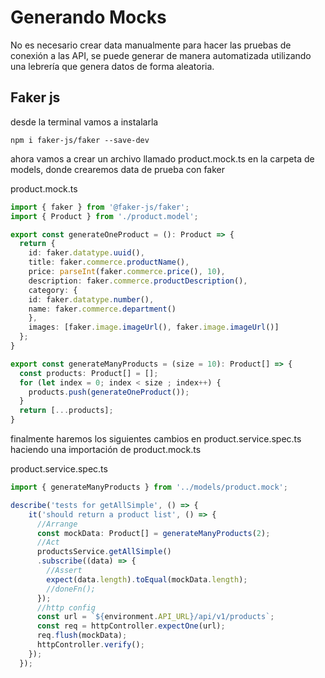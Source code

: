 # Generando Mocks

No es necesario crear data manualmente para hacer las pruebas de conexión a las API, se puede generar de manera automatizada utilizando una lebrería que genera datos de forma aleatoria.

## Faker js

desde la terminal vamos a instalarla
```
npm i faker-js/faker --save-dev
```

ahora vamos a crear un archivo llamado product.mock.ts en la carpeta de models, donde crearemos data de prueba con faker

product.mock.ts
```ts
import { faker } from '@faker-js/faker';
import { Product } from './product.model';

export const generateOneProduct = (): Product => {
  return {
    id: faker.datatype.uuid(),
    title: faker.commerce.productName(),
    price: parseInt(faker.commerce.price(), 10),
    description: faker.commerce.productDescription(),
    category: {
    id: faker.datatype.number(),
    name: faker.commerce.department()
    },
    images: [faker.image.imageUrl(), faker.image.imageUrl()]
  };
}

export const generateManyProducts = (size = 10): Product[] => {
  const products: Product[] = [];
  for (let index = 0; index < size ; index++) {
    products.push(generateOneProduct());
  }
  return [...products];
}
```

finalmente haremos los siguientes cambios en product.service.spec.ts haciendo una importación de product.mock.ts

product.service.spec.ts
```ts
import { generateManyProducts } from '../models/product.mock';

describe('tests for getAllSimple', () => {
    it('should return a product list', () => {
      //Arrange
      const mockData: Product[] = generateManyProducts(2);
      //Act
      productsService.getAllSimple()
      .subscribe((data) => {
        //Assert
        expect(data.length).toEqual(mockData.length);
        //doneFn();
      });
      //http config
      const url = `${environment.API_URL}/api/v1/products`;
      const req = httpController.expectOne(url);
      req.flush(mockData);
      httpController.verify();
    });
  });
```